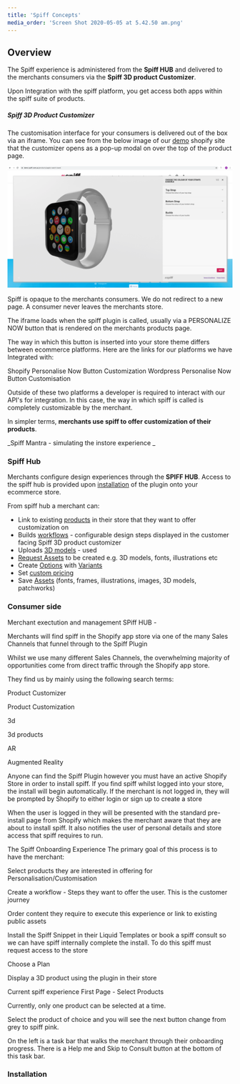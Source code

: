 ```yaml
---
title: 'Spiff Concepts'
media_order: 'Screen Shot 2020-05-05 at 5.42.50 am.png'
---
```


## Overview 

The Spiff experience is administered from the **Spiff HUB** and delivered to the merchants consumers via the **Spiff 3D product Customizer**. 

Upon Integration with the spiff platform, you get access both apps within the spiff suite of products. 

##### Spiff 3D Product Customizer
The customisation interface for your consumers is delivered out of the box via an iframe. You can see from the below image of our [demo](https://demo.spiff.com.au) shopify site that the customizer opens as a pop-up modal on over the top of the product page. 

![](Screen%20Shot%202020-05-05%20at%205.42.50%20am.png)

Spiff is opaque to the merchants consumers. We do not redirect to a new page. A consumer never leaves the merchants store. 

The iframe loads when the spiff plugin is called, usually via a PERSONALIZE NOW button that is rendered on the merchants products page. 

The way in which this button is inserted into your store theme differs between ecommerce platforms. Here are the links for our platforms we have Integrated with:

Shopify Personalise Now Button Customization 
Wordpress Personalise Now Button Customisation

Outside of these two platforms a developer is required to interact with our API's for integration. In this case, the way in which spiff is called is completely customizable by the merchant. 



In simpler terms, **merchants use spiff to offer customization of their products**. 

_Spiff Mantra - simulating the instore experience _

### Spiff Hub
Merchants configure design experiences through the **SPIFF HUB**. Access to the spiff hub is provided upon [installation](#installation) of the plugin onto your ecommerce store.  

From spiff hub a merchant can: 
- Link to existing [products](https://help.spiff.com.au/spiff-concepts/products) in their store that they want to offer customization on
- Builds [workflows](https://help.spiff.com.au/spiff-concepts/workflows) - configurable design steps displayed in the customer facing Spiff 3D product customizer
- Uploads [3D models](https://help.spiff.com.au/spiff-concepts/product-displays) - used 
- [Request Assets](https://help.spiff.com.au/spiff-concepts/product-displays/3d-model-asset-request) to be created e.g. 3D models, fonts, illustrations etc
- Create [Options](https://help.spiff.com.au/spiff-concepts/options) with [Variants](https://help.spiff.com.au/spiff-concepts/options/variants) 
- Set [custom pricing](https://help.spiff.com.au/spiff-concepts/options/custom-pricing)
- Save [Assets](https://help.spiff.com.au/spiff-concepts/asset-library) (fonts, frames, illustrations, images, 3D models, patchworks) 












### Consumer side 







Merchant exectution and management 
SPiff HUB - 


Merchants will find spiff in the Shopify app store via one of the many Sales Channels that funnel through to the Spiff Plugin


Whilst we use many different Sales Channels, the overwhelming majority of opportunities come from direct traffic through the Shopify app store. 


 

They find us by mainly using the following search terms: 

Product Customizer

Product Customization

3d

3d products

AR

Augmented Reality 

Anyone can find the Spiff Plugin however you must have an active Shopify Store in order to install spiff. If you find spiff whilst logged into your store, the install will begin automatically. If the merchant is not logged in, they will be prompted by Shopify to either login or sign up to create a store 


When the user is logged in they will be presented with the standard pre-install page from Shopify which makes the merchant aware that they are about to install spiff. It also notifies the user of personal details and store access that spiff requires to run. 


 


The Spiff Onboarding Experience
The primary goal of this process is to have the merchant: 

Select products they are interested in offering for Personalisation/Customisation

Create a workflow - Steps they want to offer the user. This is the customer journey

Order content they require to execute this experience or link to existing public assets

Install the Spiff Snippet  in their Liquid Templates or book a spiff consult so we can have spiff internally complete the install. To do this spiff must request access to the store  

Choose a Plan 

Display a 3D product using the plugin in their store

 


Current spiff experience 
First Page - Select Products 


Currently, only one product can be selected at a time. 

Select the product of choice and you will see the next button change from grey to spiff pink. 

On the left is a task bar that walks the merchant through their onboarding progress. There is a Help me and Skip to Consult button at the bottom of this task bar. 

### <a name="installation"></a>Installation

